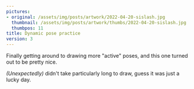 ```yaml
---
pictures:
- original: /assets/img/posts/artwork/2022-04-20-sislash.jpg
  thumbnail: /assets/img/posts/artwork/thumbs/2022-04-20-sislash.jpg
  thumbpos: 11
title: Dynamic pose practice
version: 3
---
```


Finally getting around to drawing more "active" poses, and this one turned out to be pretty nice.

*(Unexpectedly)* didn't take particularly long to draw, guess it was just a lucky day.
